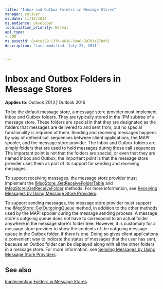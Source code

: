 ```yaml
---
title: "Inbox and Outbox Folders in Message Stores"
manager: soliver
ms.date: 11/16/2014
ms.audience: Developer
localization_priority: Normal
api_type:
- COM
ms.assetid: 8e4ce129-137d-4618-80a6-88781a578d01
description: "Last modified: July 23, 2011"
 
 
---
```


# Inbox and Outbox Folders in Message Stores

  
  
**Applies to**: Outlook 2013 | Outlook 2016 
  
To be the default message store, a message store provider must implement Inbox and Outbox folders. They are typically stored in the IPM subtree of a message store. These folders are special in that they are designated as the folders that messages are delivered to and sent from, but no special functionality is required of them. Sending and receiving messages happens by way of defined call sequences between client applications, the MAPI spooler, and the message store provider. The Inbox and Outbox folders are simply folders that are used to hold messages during those call sequences. The important point is not that the folders are special, or even that they are named Inbox and Outbox; the important point is that the message store provider uses them as part of its support for sending and receiving messages.
  
To support receiving messages, the message store provider must implement the [IMsgStore::GetReceiveFolderTable](imsgstore-getreceivefoldertable.md) and [IMsgStore::GetReceiveFolder](imsgstore-getreceivefolder.md) methods. For more information, see [Receiving Messages by Using Message Store Providers](receiving-messages-by-using-message-store-providers.md).
  
To support sending messages, the message store provider must support the [IMsgStore::GetOutgoingQueue](imsgstore-getoutgoingqueue.md) method, in addition to the other methods used by the MAPI spooler during the message sending process. A message store's outgoing queue does not have to correspond to an actual folder anywhere in the message store's folder tree. However, it is customary for a message store provider to show the contents of the outgoing message queue in the Outbox folder, if there is one. Doing so gives client applications a convenient way to indicate the status of messages that the user has sent, because an Outbox folder can be displayed along with all the other folders in a message store. For more information, see [Sending Messages by Using Message Store Providers](sending-messages-by-using-message-store-providers.md).
  
## See also



[Implementing Folders in Message Stores](implementing-folders-in-message-stores.md)

